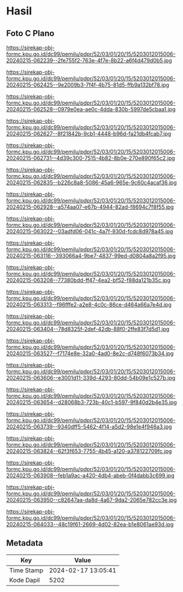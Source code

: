 # Hasil

## Foto C Plano

https://sirekap-obj-formc.kpu.go.id/dc99/pemilu/pdpr/52/03/01/20/15/5203012015006-20240215-062239--2fe755f2-763e-4f7e-8b22-a6f4d479d0b5.jpg

https://sirekap-obj-formc.kpu.go.id/dc99/pemilu/pdpr/52/03/01/20/15/5203012015006-20240215-062425--9e2009b3-7f4f-4b75-81d5-ffb9a132bf78.jpg

https://sirekap-obj-formc.kpu.go.id/dc99/pemilu/pdpr/52/03/01/20/15/5203012015006-20240215-062528--0979e0ea-ae0c-4dda-830b-5997de5cbaa1.jpg

https://sirekap-obj-formc.kpu.go.id/dc99/pemilu/pdpr/52/03/01/20/15/5203012015006-20240215-062627--8f21842b-9cb1-4448-b96d-fa21db4fcab7.jpg

https://sirekap-obj-formc.kpu.go.id/dc99/pemilu/pdpr/52/03/01/20/15/5203012015006-20240215-062731--4d39c300-7515-4b82-8b0e-270e890f65c2.jpg

https://sirekap-obj-formc.kpu.go.id/dc99/pemilu/pdpr/52/03/01/20/15/5203012015006-20240215-062835--b226c8a8-5086-45a6-965e-9c60c4acaf36.jpg

https://sirekap-obj-formc.kpu.go.id/dc99/pemilu/pdpr/52/03/01/20/15/5203012015006-20240215-062928--a574aa07-e67b-4944-82ad-f8694c7f8f55.jpg

https://sirekap-obj-formc.kpu.go.id/dc99/pemilu/pdpr/52/03/01/20/15/5203012015006-20240215-063022--03adfd06-041c-4a7f-930d-fcdc8d978a45.jpg

https://sirekap-obj-formc.kpu.go.id/dc99/pemilu/pdpr/52/03/01/20/15/5203012015006-20240215-063116--393066a4-9be7-4837-99ed-d0804a8a2f95.jpg

https://sirekap-obj-formc.kpu.go.id/dc99/pemilu/pdpr/52/03/01/20/15/5203012015006-20240215-063208--77380bdd-ff47-4ea2-bf52-f88da121b35c.jpg

https://sirekap-obj-formc.kpu.go.id/dc99/pemilu/pdpr/52/03/01/20/15/5203012015006-20240215-063313--f96fffe2-a2e8-4c0c-86ce-d464a66a7e4d.jpg

https://sirekap-obj-formc.kpu.go.id/dc99/pemilu/pdpr/52/03/01/20/15/5203012015006-20240215-063404--78d8325f-2def-42db-88f0-2ffe83f7d5d1.jpg

https://sirekap-obj-formc.kpu.go.id/dc99/pemilu/pdpr/52/03/01/20/15/5203012015006-20240215-063527--f7174e8e-32a0-4ad0-8e2c-d748f6073b34.jpg

https://sirekap-obj-formc.kpu.go.id/dc99/pemilu/pdpr/52/03/01/20/15/5203012015006-20240215-063606--e3001d11-339d-4293-80dd-54b09e1c527b.jpg

https://sirekap-obj-formc.kpu.go.id/dc99/pemilu/pdpr/52/03/01/20/15/5203012015006-20240215-063654--d28068b3-723b-40c1-b597-9f840d2b4e35.jpg

https://sirekap-obj-formc.kpu.go.id/dc99/pemilu/pdpr/52/03/01/20/15/5203012015006-20240215-063739--9340dff5-5462-4f14-a5d2-98e1e4f946a3.jpg

https://sirekap-obj-formc.kpu.go.id/dc99/pemilu/pdpr/52/03/01/20/15/5203012015006-20240215-063824--62f3f653-7755-4b45-a120-a378122709fc.jpg

https://sirekap-obj-formc.kpu.go.id/dc99/pemilu/pdpr/52/03/01/20/15/5203012015006-20240215-063908--feb1a9ac-a420-4db4-abeb-0f4dabb3c699.jpg

https://sirekap-obj-formc.kpu.go.id/dc99/pemilu/pdpr/52/03/01/20/15/5203012015006-20240215-063950--c82647aa-da8d-4a67-9da2-2065e782cc3e.jpg

https://sirekap-obj-formc.kpu.go.id/dc99/pemilu/pdpr/52/03/01/20/15/5203012015006-20240215-064033--48c19f61-2669-4d02-82ea-b1e8061ae93d.jpg


## Metadata

| Key        | Value               |
| ---------- | ------------------- |
| Time Stamp | 2024-02-17 13:05:41 |
| Kode Dapil | 5202                |



